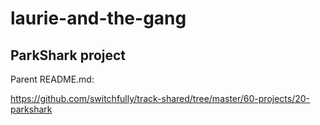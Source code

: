 # laurie-and-the-gang
## ParkShark project
Parent README.md:

https://github.com/switchfully/track-shared/tree/master/60-projects/20-parkshark
